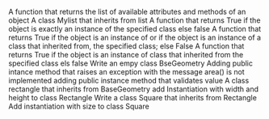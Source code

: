 A function that returns the list of available attributes and methods of an object
A class Mylist that inherits from list
A function that returns True if the object is exactly an instance of the specified class else false
A function that returns True if the object is an instance of or if the object is an instance
 of a class that inherited from, the specified class; else False
A function that returns True if the object is an instance of class that inherited 
 from the specified class els false
Write an empy class BseGeometry
Adding public intance method that raises an exception with the message area() is not implemented
adding public instance method that validates value
A class rectangle that inherits from BaseGeometry
add Instantiation with width and height to class Rectangle
Write a class Square that inherits from Rectangle
Add instantiation with size to class Square
